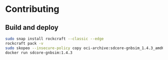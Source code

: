 # Contributing

## Build and deploy

```bash
sudo snap install rockcraft --classic --edge
rockcraft pack -v
sudo skopeo --insecure-policy copy oci-archive:sdcore-gnbsim_1.4.3_amd64.rock docker-daemon:sdcore-gnbsim:1.4.3
docker run sdcore-gnbsim:1.4.3
```
